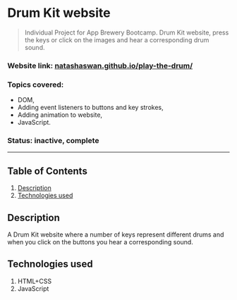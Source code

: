 # Drum Kit website

> Individual Project for App Brewery Bootcamp. Drum Kit website, press the keys or click on the images and hear a corresponding drum sound. 

### Website link: [natashaswan.github.io/play-the-drum/](natashaswan.github.io/play-the-drum/)

### Topics covered: 
- DOM,
- Adding event listeners to buttons and key strokes, 
- Adding animation to website,
- JavaScript.
  
### Status: inactive, complete
___
## Table of Contents

1. [Description](#description)
2. [Technologies used](#technologies-used)

## Description
A Drum Kit website where a number of keys represent different drums and when you click on the buttons you hear a corresponding sound. 

## Technologies used
1. HTML+CSS
2. JavaScript
 
   






